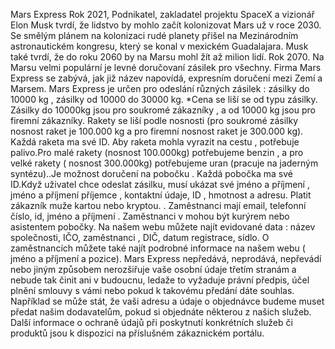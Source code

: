 Mars Express
Rok 2021, Podnikatel, zakladatel projektu SpaceX a vizionář Elon Musk tvrdí, že lidstvo by mohlo začít kolonizovat Mars už v roce 2030. Se smělým plánem na kolonizaci rudé planety přišel na Mezinárodním astronautickém kongresu, který se konal v mexickém Guadalajara. Musk také tvrdí, že do roku 2060 by na Marsu mohl žít až milion lidí. Rok 2070. Na Marsu velmi populární je levné doručovaní zásilek pro všechny.
Firma Mars Express se zabývá, jak již název napovídá, expresním doručení mezi Zemí a Marsem. Mars Express je určen pro odeslání různých zásilek : zásilky do 10000 kg , zásilky od 10000 do 30000 kg. \*Cena se liší se od typu zásilky. Zásilky do 10000kg jsou pro soukromé zákazníky , a od 10000 kg jsou pro firemní zákazníky. Rakety se liší podle nosnosti (pro soukromé zásilky nosnost raket je 100.000 kg a pro firemní nosnost raket je 300.000 kg). Každá raketa ma své ID. Aby raketa mohla vyrazit na cestu , potřebuje palivo.Pro malé rakety (nosnost 100.000kg) potřebujeme benzin , a pro velké rakety ( nosnost 300.000kg) potřebujeme uran (pracuje na jaderným syntézu)..Je možnost doručení na pobočku . Každá pobočka ma své ID.Když uživatel chce odeslat zásilku, musí ukázat své jméno a příjmení , jméno a příjmení příjemce , kontaktní údaje, ID , hmotnost a adresu. Platit zákazník muže kartou nebo kryptou. . Zaměstnanci mají email, telefonní číslo, id, jméno a příjmení . Zaměstnanci v mohou být kurýrem nebo asistentem pobočky. Na našem webu můžete najít evidované data : název společnosti, IČO, zaměstnanci , DIČ, datum registrace, sídlo. O zaměstnancích můžete také najít podrobné informace na našem webu ( jméno a příjmení a pozice). Mars Express nepředává, neprodává, nepřevádí nebo jiným způsobem nerozšiřuje vaše osobní údaje třetím stranám a nebude tak činit ani v budoucnu, ledaže to vyžaduje právní předpis, účel plnění smlouvy s vámi nebo pokud k takovému předání dáte souhlas. Například se může stát, že vaši adresu a údaje o objednávce budeme muset předat našim dodavatelům, pokud si objednáte některou z našich služeb. Další informace o ochraně údajů při poskytnutí konkrétních služeb či produktů jsou k dispozici na příslušném zákaznickém portálu.
